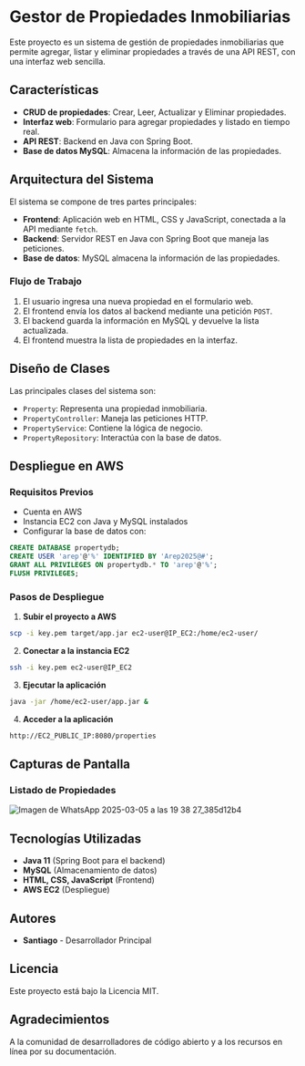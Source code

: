 # Gestor de Propiedades Inmobiliarias

Este proyecto es un sistema de gestión de propiedades inmobiliarias que permite agregar, listar y eliminar propiedades a través de una API REST, con una interfaz web sencilla.

## Características
- **CRUD de propiedades**: Crear, Leer, Actualizar y Eliminar propiedades.
- **Interfaz web**: Formulario para agregar propiedades y listado en tiempo real.
- **API REST**: Backend en Java con Spring Boot.
- **Base de datos MySQL**: Almacena la información de las propiedades.

## Arquitectura del Sistema
El sistema se compone de tres partes principales:
- **Frontend**: Aplicación web en HTML, CSS y JavaScript, conectada a la API mediante `fetch`.
- **Backend**: Servidor REST en Java con Spring Boot que maneja las peticiones.
- **Base de datos**: MySQL almacena la información de las propiedades.

### Flujo de Trabajo
1. El usuario ingresa una nueva propiedad en el formulario web.
2. El frontend envía los datos al backend mediante una petición `POST`.
3. El backend guarda la información en MySQL y devuelve la lista actualizada.
4. El frontend muestra la lista de propiedades en la interfaz.

## Diseño de Clases
Las principales clases del sistema son:
- `Property`: Representa una propiedad inmobiliaria.
- `PropertyController`: Maneja las peticiones HTTP.
- `PropertyService`: Contiene la lógica de negocio.
- `PropertyRepository`: Interactúa con la base de datos.


## Despliegue en AWS

### Requisitos Previos
- Cuenta en AWS
- Instancia EC2 con Java y MySQL instalados
- Configurar la base de datos con:
```sql
CREATE DATABASE propertydb;
CREATE USER 'arep'@'%' IDENTIFIED BY 'Arep2025@#';
GRANT ALL PRIVILEGES ON propertydb.* TO 'arep'@'%';
FLUSH PRIVILEGES;
```

### Pasos de Despliegue
1. **Subir el proyecto a AWS**
```bash
scp -i key.pem target/app.jar ec2-user@IP_EC2:/home/ec2-user/
```
2. **Conectar a la instancia EC2**
```bash
ssh -i key.pem ec2-user@IP_EC2
```
3. **Ejecutar la aplicación**
```bash
java -jar /home/ec2-user/app.jar &
```
4. **Acceder a la aplicación**
```bash
http://EC2_PUBLIC_IP:8080/properties
```

## Capturas de Pantalla
### Listado de Propiedades

![Imagen de WhatsApp 2025-03-05 a las 19 38 27_385d12b4](https://github.com/user-attachments/assets/980795fe-9f10-4cad-9a20-f554e89b337d)


## Tecnologías Utilizadas
- **Java 11** (Spring Boot para el backend)
- **MySQL** (Almacenamiento de datos)
- **HTML, CSS, JavaScript** (Frontend)
- **AWS EC2** (Despliegue)

## Autores
- **Santiago** - Desarrollador Principal

## Licencia
Este proyecto está bajo la Licencia MIT.

## Agradecimientos
A la comunidad de desarrolladores de código abierto y a los recursos en línea por su documentación.

